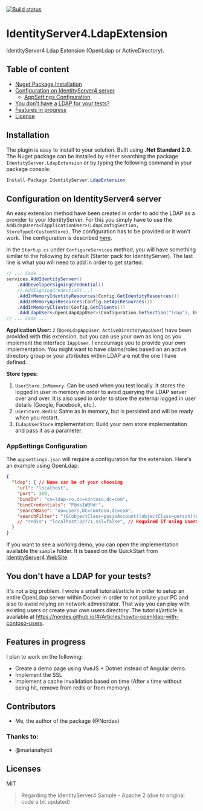 [![Build status](https://ci.appveyor.com/api/projects/status/k26pepb32vka29w2/branch/master?svg=true)](https://ci.appveyor.com/project/Nordes/identityserver4-ldapextension/branch/master)


# IdentityServer4.LdapExtension
IdentityServer4 Ldap Extension (OpenLdap or ActiveDirectory).

## Table of content
* [Nuget Package Installation](#installation)
* [Configuration on IdentityServer4 server](#IS.BaseConfiguration)
  * [AppSettings Configuration](#IS.AppSettings)
* [You don't have a LDAP for your tests?](#Ldap.Test)
* [Features in progress](#NewFeature)
* [License](#license)

## Installation
<a name="installation"/>

The plugin is easy to install to your solution. Built using **.Net Standard 2.0**. The Nuget package can be installed by either searching the package `IdentityServer.LdapExtension` or by typing the following command in your package console:

```csharp
Install-Package IdentityServer.LdapExtension
```

## Configuration on IdentityServer4 server
<a name="IS.BaseConfiguration"/>

An easy extension method have been created in order to add the LDAP as a provider to your IdentityServer. For this you simply have to use the `AddLdapUsers<TApplicationUser>(LdapConfigSection, StoreTypeOrCustomStore)`. The configuration has to be provided or it won't work. The configuration is described [here](#IS.AppSettings).

In the `Startup.cs` under `ConfigureServices` method, you will have something similar to the following by default (Starter pack for IdentityServer). The last line is what you will need to add in order to get started.

```csharp
// ... Code ...
services.AddIdentityServer()
    .AddDeveloperSigningCredential()
    //.AddSigningCredential(...)
    .AddInMemoryIdentityResources(Config.GetIdentityResources())
    .AddInMemoryApiResources(Config.GetApiResources())
    .AddInMemoryClients(Config.GetClients())
    .AddLdapUsers<OpenLdapAppUser>(Configuration.GetSection("ldap"), UserStore.InMemory);
// ... Code ...
```

**Application User:** `2` (`OpenLdapAppUser`, `ActiveDirectoryAppUser`) have been provided with this extension, but you can use your own as long as you implement the interface `IAppUser`. I encourrage you to provide your own implementation. You might want to have claims/roles based on an active directory group or your attributes within LDAP are not the one I have defined.

**Store types:**
1. `UserStore.InMemory`: Can be used when you test locally. It stores the logged in user in memory in order to avoid querying the LDAP server over and over. It is also used in order to store the external logged in user details (Google, Facebook, etc.).
2. `UserStore.Redis`: Same as in memory, but is persisted and will be ready when you restart.
3. `ILdapUserStore` implementation: Build your own store implementation and pass it as a parameter.

### AppSettings Configuration
<a name="IS.AppSettings"/> 

The `appsettings.json` will require a configuration for the extension. Here's an example using OpenLdap:

```json
{
  "ldap": { // Name can be of your choosing
    "url": "localhost",
    "port": 389,
    "bindDn": "cn=ldap-ro,dc=contoso,dc=com",
    "bindCredentials": "P@ss1W0Rd!",
    "searchBase": "ou=users,DC=contoso,dc=com",
    "searchFilter": "(&(objectClass=posixAccount)(objectClass=person)(uid={0}))"
    // "redis": "localhost:32771,ssl=false", // Required if using UserStore.Redis 
  }
}
```

If you want to see a working demo, you can open the implementation available the `sample` folder. It is based on the QuickStart from [IdentityServer4 WebSite](http://docs.identityserver.io/en/release/).

## You don't have a LDAP for your tests?
<a name="Ldap.Test"/>

It's not a big problem. I wrote a small tutorial/article in order to setup an entire OpenLdap server within Docker in order to not pollute your PC and also to avoid relying on network admnistrator. That way you can play with existing users or create your own users directory. The tutorial/article is available at https://nordes.github.io/#/Articles/howto-openldap-with-contoso-users.

## Features in progress
<a name="NewFeature"/>

I plan to work on the following:
* Create a demo page using VueJS + Dotnet instead of Angular demo.
* Implement the SSL
* Implement a cache invalidation based on time (After x time without being hit, remove from redis or from memory).

## Contributors
* Me, the author of the package (@Nordes)

### Thanks to:
* @marianahycit

## Licenses
<a name="license"/>

MIT

> Regarding the IdentityServer4 Sample - Apache 2 (due to original code a bit updated)
